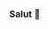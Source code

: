 ### Salut 👋

<!--
**Bemadji/Bemadji** is a ✨ _special_ ✨ repository because its `README.md` (this file) appears on your GitHub profile.

Here are some ideas to get you started:

- 🔭 J'aime travailler plus car au jour d'aujourd'hui, c'est le travail qui paye et non la chance.
- 👯 J'adore travailler collaborativement pour apprendre des autres et de moi même.
- 🤝 Suis ouvert à tout quand il s'agit des sugestions qui me permettrons de m'ameliorer.
- 🌱 J'aime apprendre...
- 💬 Si vous avez besion de poser des questions, n'hesitez pas.
- 📄 Suis un étudiant en Data Developer à l'Université de N'djaména/Tchad du projet Tech4Tchad, j'ai une licence en sciences de Technologies et Informatiues à l'Université de Ngaoundéré/Cameroun
- 😄 Pronouns: ...
- ⚡ Fun fact: ...
-->
